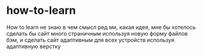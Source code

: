# how-to-learn
How to learn
не знаю в чем смысл ред ми, какая идея, мне бы хотелось сделать бы сайт много страничным используя новую форму файлов бэм,
и сделать сайт адаптивным для всех устройств используя адаптивную верстку
